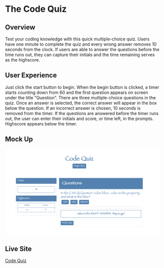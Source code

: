 # The Code Quiz

## Overview

Test your coding knowledge with this quick multiple-choice quiz. Users have one minute to complete the quiz and every wrong answer removes 10 seconds from the clock. If users are able to answer the questions before the time runs out, they can capture their initials and the time remaining serves as the highscore. 

## User Experience

Just click the start button to begin. When the begin button is clicked, a timer starts counting down from 60 and the first question appears on screen under the title "Question". There are three multiple-choice questions in the quiz. Once an answer is selected, the correct answer will appear in the box below the question. If an incorrect answer is chosen, 10 seconds is removed from the timer. If the questions are answered before the timer runs out, the user can enter their initials and score, or time left, in the prompts.  Highscore appears below the timer. 

## Mock Up

![A three questions timed quiz to test your coding knowledge](https://github.com/catherinebshaw/homework04/blob/master/assets/Code_Quiz_CS.png)

## Live Site
[Code Quiz](https://catherinebshaw.github.io/homework04/)



